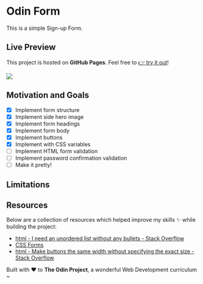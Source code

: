 # Odin Form

This is a simple Sign-up Form.

## Live Preview

This project is hosted on **GitHub Pages**. Feel free to [:point_right: try it out](https://raineedust.github.io/sign-up-form/)!

![](./images/)

## Motivation and Goals

- [x] Implement form structure
- [x] Implement side hero image
- [x] Implement form headings
- [x] Implement form body
- [x] Implement buttons
- [x] Implement with CSS variables
- [ ] Implement HTML form validation
- [ ] Implement password confirmation validation
- [ ] Make it pretty!

## Limitations

## Resources

Below are a collection of resources which helped improve my skills :sparkles: while building the project:

- [html - I need an unordered list without any bullets - Stack Overflow](https://stackoverflow.com/questions/1027354/i-need-an-unordered-list-without-any-bullets)
- [CSS Forms](https://www.w3schools.com/css/css_form.asp)
- [html - Make buttons the same width without specifying the exact size - Stack Overflow](https://stackoverflow.com/questions/13483331/make-buttons-the-same-width-without-specifying-the-exact-size)

Built with :heart: to **The Odin Project**, a wonderful Web Development curriculum ~
